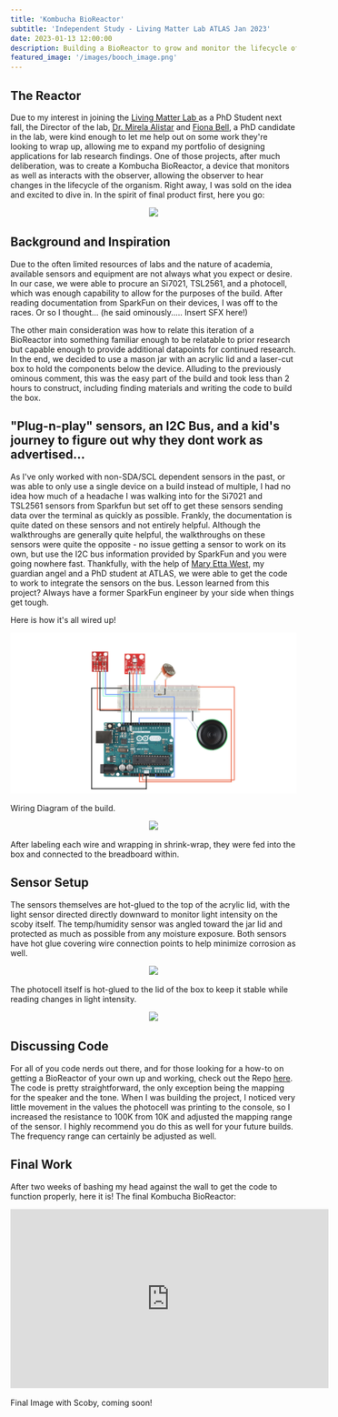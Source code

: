 ```yaml
---
title: 'Kombucha BioReactor'
subtitle: 'Independent Study - Living Matter Lab ATLAS Jan 2023'
date: 2023-01-13 12:00:00
description: Building a BioReactor to grow and monitor the lifecycle of Kombucha
featured_image: '/images/booch_image.png'
---
```


## The Reactor

Due to my interest in joining the <a href="https://www.colorado.edu/atlas/living-matter-lab"> Living Matter Lab </a> as a PhD Student next fall, the Director of the lab, <a href="https://www.colorado.edu/atlas/mirela-alistar">Dr. Mirela Alistar</a> and <a href="https://www.colorado.edu/atlas/fiona-bell"> Fiona Bell</a>, a PhD candidate in the lab, were kind enough to let me help out on some work they're looking to wrap up, allowing me to expand my portfolio of designing applications for lab research findings.  One of those projects, after much deliberation, was to create a Kombucha BioReactor, a device that monitors as well as interacts with the observer, allowing the observer to hear changes in the lifecycle of the organism.  Right away, I was sold on the idea and excited to dive in.  In the spirit of final product first, here you go:

<p align="center"><img src="/images/boochReactor.png"></p>

## Background and Inspiration

Due to the often limited resources of labs and the nature of academia, available sensors and equipment are not always what you expect or desire.  In our case, we were able to procure an Si7021, TSL2561, and a photocell, which was enough capability to allow for the purposes of the build.  After reading documentation from SparkFun on their devices, I was off to the races.  Or so I thought... (he said ominously..... Insert SFX here!)

The other main consideration was how to relate this iteration of a BioReactor into something familiar enough to be relatable to prior research but capable enough to provide additional datapoints for continued research.  In the end, we decided to use a mason jar with an acrylic lid and a laser-cut box to hold the components below the device.  Alluding to the previously ominous comment, this was the easy part of the build and took less than 2 hours to construct, including finding materials and writing the code to build the box.

## "Plug-n-play" sensors, an I2C Bus, and a kid's journey to figure out why they dont work as advertised...

As I've only worked with non-SDA/SCL dependent sensors in the past, or was able to only use a single device on a build instead of multiple, I had no idea how much of a headache I was walking into for the Si7021 and TSL2561 sensors from Sparkfun but set off to get these sensors sending data over the terminal as quickly as possible.  Frankly, the documentation is quite dated on these sensors and not entirely helpful. Although the walkthroughs are generally quite helpful, the walkthroughs on these sensors were quite the opposite - no issue getting a sensor to work on its own, but use the I2C bus information provided by SparkFun and you were going nowhere fast.  Thankfully, with the help of <a href="https://www.colorado.edu/atlas/mary-etta-west">Mary Etta West</a>, my guardian angel and a PhD student at ATLAS, we were able to get the code to work to integrate the sensors on the bus.  Lesson learned from this project?  Always have a former SparkFun engineer by your side when things get tough.

Here is how it's all wired up!

<p align="center"><img src="/images/boochSchematic.png"></p>

Wiring Diagram of the build.

<p align="center"><img src="/images/reactorInnards.png"></p>

After labeling each wire and wrapping in shrink-wrap, they were fed into the box and connected to the breadboard within.

## Sensor Setup

The sensors themselves are hot-glued to the top of the acrylic lid, with the light sensor directed directly downward to monitor light intensity on the scoby itself.  The temp/humidity sensor was angled toward the jar lid and protected as much as possible from any moisture exposure.  Both sensors have hot glue covering wire connection points to help minimize corrosion as well.  

<p align="center"><img src="/images/reactorLid.png"></p>

The photocell itself is hot-glued to the lid of the box to keep it stable while reading changes in light intensity.

<p align="center"><img src="/images/photocellLid.png"></p>

## Discussing Code

For all of you code nerds out there, and for those looking for a how-to on getting a BioReactor of your own up and working, check out the Repo <a href="https://github.com/starbuck10/BoochReactorRepo">here</a>.  The code is pretty straightforward, the only exception being the mapping for the speaker and the tone.  When I was building the project, I noticed very little movement in the values the photocell was printing to the console, so I increased the resistance to 100K from 10K and adjusted the mapping range of the sensor.  I highly recommend you do this as well for your future builds.  The frequency range can certainly be adjusted as well.

## Final Work

After two weeks of bashing my head against the wall to get the code to function properly, here it is!  The final Kombucha BioReactor:

<iframe width="560" height="315" src="https://www.youtube.com/embed/rLRUNepp9hU" title="YouTube video player" frameborder="0" allow="accelerometer; autoplay; clipboard-write; encrypted-media; gyroscope; picture-in-picture; web-share" allowfullscreen></iframe>

Final Image with Scoby, coming soon!